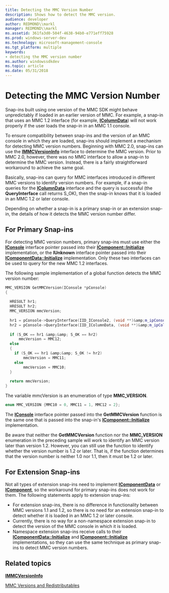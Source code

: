 ```yaml
---
title: Detecting the MMC Version Number
description: Shows how to detect the MMC version.
audience: developer
author: REDMOND\\markl
manager: REDMOND\\markl
ms.assetid: 361fa3d0-504f-4638-94b0-e771eff75928
ms.prod: windows-server-dev
ms.technology: microsoft-management-console
ms.tgt_platform: multiple
keywords:
- detecting the MMC version number
ms.author: windowssdkdev
ms.topic: article
ms.date: 05/31/2018
---
```


# Detecting the MMC Version Number

Snap-ins built using one version of the MMC SDK might behave unpredictably if loaded in an earlier version of MMC. For example, a snap-in that uses an MMC 1.2 interface (for example, [**IColumnData**](/windows/desktop/api/Mmc/nn-mmc-icolumndata)) will not work properly if the user loads the snap-in in an MMC 1.1 console.

To ensure compatibility between snap-ins and the version of an MMC console in which they are loaded, snap-ins should implement a mechanism for detecting MMC version numbers. Beginning with MMC 2.0, snap-ins can use the [**IMMCVersionInfo**](/windows/desktop/api/Mmc/nn-mmc-immcversioninfo) interface to determine the MMC version. Prior to MMC 2.0, however, there was no MMC interface to allow a snap-in to determine the MMC version. Instead, there is a fairly straightforward workaround to achieve the same goal.

Basically, snap-ins can query for MMC interfaces introduced in different MMC versions to identify version numbers. For example, if a snap-in queries for the [**IColumnData**](/windows/desktop/api/Mmc/nn-mmc-icolumndata) interface and the query is successful (the **QueryInterface** call returns S\_OK), then the snap-in knows that it is loaded in an MMC 1.2 or later console.

Depending on whether a snap-in is a primary snap-in or an extension snap-in, the details of how it detects the MMC version number differ.

## For Primary Snap-ins

For detecting MMC version numbers, primary snap-ins must use either the [**IConsole**](/windows/desktop/api/Mmc/nn-mmc-iconsole2) interface pointer passed into their [**IComponent::Initialize**](/windows/desktop/api/Mmc/nf-mmc-icomponent-initialize) implementation, or the **IUnknown** interface pointer passed into their [**IComponentData::Initialize**](/windows/desktop/api/Mmc/nf-mmc-icomponentdata-initialize) implementation. Only these two interfaces can be used to query for the new MMC 1.2 interfaces.

The following sample implementation of a global function detects the MMC version number:


```C++
MMC_VERSION GetMMCVersion(IConsole *pConsole)
{
 
  HRESULT hr1;
  HRESULT hr2;
  MMC_VERSION mmcVersion;
 
  hr1 = pConsole->QueryInterface(IID_IConsole2, (void **)&amp;m_ipConsole2);
  hr2 = pConsole->QueryInterface(IID_IColumnData, (void **)&amp;m_ipColumnData);
 
  if (S_OK == hr1 &amp;&amp; S_OK == hr2)
      mmcVersion = MMC12;
  else
  { 
    if (S_OK == hr1 &amp;&amp; S_OK != hr2)
        mmcVersion = MMC11;
    else
        mmcVersion = MMC10;
  }
 
  return mmcVersion;
}
```



The variable mmcVersion is an enumeration of type **MMC\_VERSION**.


```C++
enum MMC_VERSION {MMC10 = 0, MMC11 = 1, MMC12 = 2};
```



The [**IConsole**](/windows/desktop/api/Mmc/nn-mmc-iconsole2) interface pointer passed into the **GetMMCVersion** function is the same one that is passed into the snap-in's [**IComponent::Initialize**](/windows/desktop/api/Mmc/nf-mmc-icomponent-initialize) implementation.

Be aware that neither the **GetMMCVersion** function nor the **MMC\_VERSION** enumeration in the preceding sample will work to identify an MMC version later than version 1.2. However, you can still use the function to identify whether the version number is 1.2 or later. That is, if the function determines that the version number is neither 1.0 nor 1.1, then it must be 1.2 or later.

## For Extension Snap-ins

Not all types of extension snap-ins need to implement [**IComponentData**](/windows/desktop/api/Mmc/nn-mmc-icomponentdata) or [**IComponent**](/windows/desktop/api/Mmc/nn-mmc-icomponent), so the workaround for primary snap-ins does not work for them. The following statements apply to extension snap-ins:

-   For extension snap-ins, there is no difference in functionality between MMC versions 1.1 and 1.2, so there is no need for an extension snap-in to detect whether it is loaded in an MMC 1.2 or later console.
-   Currently, there is no way for a non-namespace extension snap-in to detect the version of the MMC console in which it is loaded.
-   Namespace extension snap-ins receive calls to their [**IComponentData::Initialize**](/windows/desktop/api/Mmc/nf-mmc-icomponentdata-initialize) and [**IComponent::Initialize**](/windows/desktop/api/Mmc/nf-mmc-icomponent-initialize) implementations, so they can use the same technique as primary snap-ins to detect MMC version numbers.

## Related topics

<dl> <dt>

[**IMMCVersionInfo**](/windows/desktop/api/Mmc/nn-mmc-immcversioninfo)
</dt> <dt>

[MMC Versions and Redistributables](mmc-versions-and-redistributables.md)
</dt> </dl>

 

 




